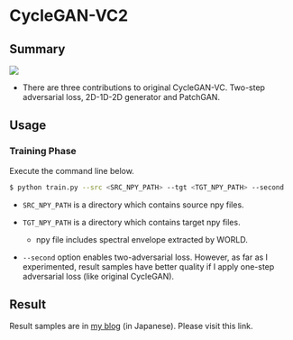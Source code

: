 # CycleGAN-VC2

## Summary

![](https://github.com/SerialLain3170/VoiceConversion/blob/master/CycleGANVC2/network.png)

- There are three contributions to original CycleGAN-VC. Two-step adversarial loss, 2D-1D-2D generator and PatchGAN.

## Usage

### Training Phase

Execute the command line below. 
```bash
$ python train.py --src <SRC_NPY_PATH> --tgt <TGT_NPY_PATH> --second
```

- `SRC_NPY_PATH` is a directory which contains source npy files.  
- `TGT_NPY_PATH` is a directory which contains target npy files.
  - npy file includes spectral envelope extracted by WORLD.

- `--second` option enables two-adversarial loss. However, as far as I experimented, result samples have better quality if I apply one-step adversarial loss (like original CycleGAN).

## Result
Result samples are in [my blog](https://medium.com/@crosssceneofwindff/%E7%BE%8E%E5%B0%91%E5%A5%B3%E5%A3%B0%E3%81%B8%E3%81%AE%E5%A4%89%E6%8F%9B%E3%81%A8%E5%90%88%E6%88%90-fe251a8e6933) (in Japanese). Please visit this link.
